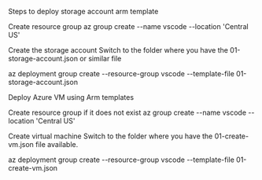 Steps to deploy storage account arm template

Create resource group
az group create --name vscode --location 'Central US'

Create the storage account
Switch to the folder where you have the 01-storage-account.json or similar file

az deployment group create --resource-group vscode --template-file 01-storage-account.json



Deploy Azure VM using Arm templates

Create resource group if it does not exist
az group create --name vscode --location 'Central US'

Create virtual machine
Switch to the folder where you have the 01-create-vm.json file available.

az deployment group create --resource-group vscode --template-file 01-create-vm.json
